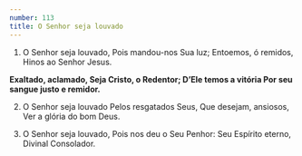 ```yaml
---
number: 113
title: O Senhor seja louvado
---
```


1. O Senhor seja louvado,
  Pois mandou-nos Sua luz;
  Entoemos, ó remidos,
  Hinos ao Senhor Jesus.

  __Exaltado, aclamado,
  Seja Cristo, o Redentor;
  D’Ele temos a vitória
  Por seu sangue justo e remidor.__

2. O Senhor seja louvado
  Pelos resgatados Seus,
  Que desejam, ansiosos,
  Ver a glória do bom Deus.

3. O Senhor seja louvado,
  Pois nos deu o Seu Penhor:
  Seu Espírito eterno,
  Divinal Consolador.

